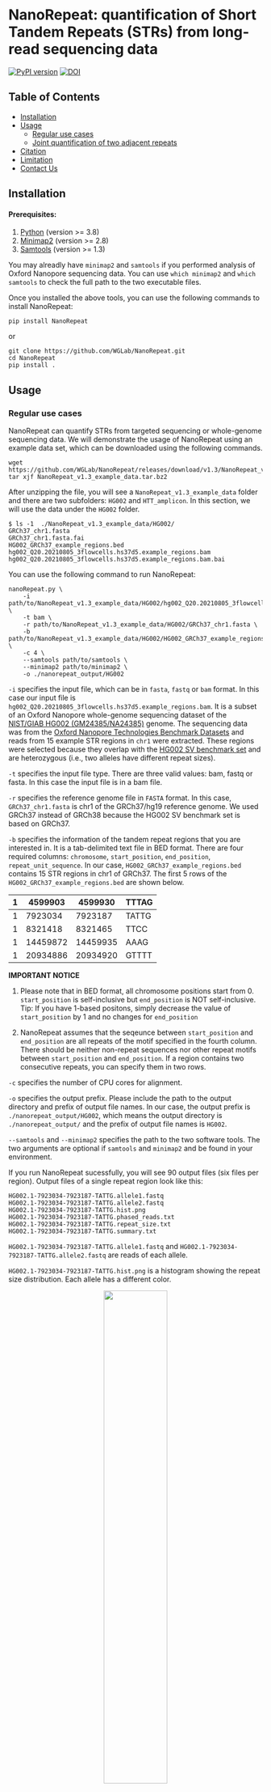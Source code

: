 # NanoRepeat: quantification of Short Tandem Repeats (STRs) from long-read sequencing data

[![PyPI version](https://badge.fury.io/py/NanoRepeat.svg)](https://badge.fury.io/py/NanoRepeat)
[![DOI](https://zenodo.org/badge/DOI/10.5281/zenodo.7919607.svg)](https://doi.org/10.5281/zenodo.7919607)

## Table of Contents

- [Installation](#installation)
- [Usage](#usage)
  - [Regular use cases](#regular-use-cases)
  - [Joint quantification of two adjacent repeats](#joint_quantification)
- [Citation](#citation)
- [Limitation](#limitation)
- [Contact Us](#contact-us)

## Installation

#### Prerequisites:

1. [Python](https://www.python.org/downloads/) (version >= 3.8)
2. [Minimap2](https://github.com/lh3/minimap2) (version >= 2.8)
3. [Samtools](https://github.com/samtools/samtools.git) (version >= 1.3)

You may alreadly have `minimap2` and `samtools` if you performed analysis of Oxford Nanopore sequencing data. You can use `which minimap2` and `which samtools` to check the full path to the two executable files.

Once you installed the above tools, you can use the following commands to install NanoRepeat:
```
pip install NanoRepeat
```
or
```
git clone https://github.com/WGLab/NanoRepeat.git
cd NanoRepeat
pip install .
```

## Usage

### Regular use cases

NanoRepeat can quantify STRs from targeted sequencing or whole-genome sequencing data. We will demonstrate the usage of NanoRepeat using an example data set, which can be downloaded using the following commands. 

```
wget https://github.com/WGLab/NanoRepeat/releases/download/v1.3/NanoRepeat_v1.3_example_data.tar.bz2
tar xjf NanoRepeat_v1.3_example_data.tar.bz2
```

After unzipping the file, you will see a `NanoRepeat_v1.3_example_data` folder and there are two subfolders: `HG002` and `HTT_amplicon`. In this section, we will use the data under the `HG002` folder. 

```
$ ls -1  ./NanoRepeat_v1.3_example_data/HG002/ 
GRCh37_chr1.fasta
GRCh37_chr1.fasta.fai
HG002_GRCh37_example_regions.bed
hg002_Q20.20210805_3flowcells.hs37d5.example_regions.bam
hg002_Q20.20210805_3flowcells.hs37d5.example_regions.bam.bai
```

You can use the following command to run NanoRepeat: 

```
nanoRepeat.py \
    -i path/to/NanoRepeat_v1.3_example_data/HG002/hg002_Q20.20210805_3flowcells.hs37d5.example_regions.bam \
    -t bam \
    -r path/to/NanoRepeat_v1.3_example_data/HG002/GRCh37_chr1.fasta \
    -b path/to/NanoRepeat_v1.3_example_data/HG002/HG002_GRCh37_example_regions.bed \
    -c 4 \
    --samtools path/to/samtools \
    --minimap2 path/to/minimap2 \
    -o ./nanorepeat_output/HG002
```

`-i` specifies the input file, which can be in `fasta`, `fastq` or `bam` format. In this case our input file is `hg002_Q20.20210805_3flowcells.hs37d5.example_regions.bam`. It is a subset of an Oxford Nanopore whole-genome sequencing dataset of the [NIST/GIAB HG002 (GM24385/NA24385)](https://catalog.coriell.org/0/Sections/Search/Sample_Detail.aspx?Ref=NA24385&Product=DNA) genome. The sequencing data was from the [Oxford Nanopore Technologies Benchmark Datasets](https://registry.opendata.aws/ont-open-data/) and reads from 15 example STR regions in `chr1` were extracted. These regions were selected because they overlap with the [HG002 SV benchmark set](https://ftp-trace.ncbi.nlm.nih.gov/giab/ftp/data/AshkenazimTrio/analysis/NIST_SVs_Integration_v0.6/HG002_SVs_Tier1_v0.6.vcf.gz) and are heterozygous (i.e., two alleles have different repeat sizes). 

`-t` specifies the input file type. There are three valid values: bam, fastq or fasta. In this case the input file is in a bam file. 

`-r` specifies the reference genome file in `FASTA` format. In this case, `GRCh37_chr1.fasta` is chr1 of the GRCh37/hg19 reference genome. We used GRCh37 instead of GRCh38 because the HG002 SV benchmark set is based on GRCh37. 

`-b` specifies the information of the tandem repeat regions that you are interested in. It is a tab-delimited text file in BED format. There are four required columns: `chromosome`, `start_position`, `end_position`, `repeat_unit_sequence`. In our case, `HG002_GRCh37_example_regions.bed` contains 15 STR regions in chr1 of GRCh37. The first 5 rows of the `HG002_GRCh37_example_regions.bed` are shown below. 

| 1 | 4599903  | 4599930   | TTTAG   |
|---|----------|-----------|---------|
| 1 | 7923034  | 7923187   | TATTG   |
| 1 | 8321418  | 8321465   | TTCC    |
| 1 | 14459872 |  14459935 |  AAAG   |
| 1 | 20934886 |  20934920 |  GTTTT  |

**IMPORTANT NOTICE**
1) Please note that in BED format, all chromosome positions start from 0. `start_position` is self-inclusive but `end_position` is NOT self-inclusive. Tip: If you have 1-based positons, simply decrease the value of `start_position` by 1 and no changes for `end_position`

2) NanoRepeat assumes that the seqeunce between `start_position` and `end_position` are all repeats of the motif specified in the fourth column. There should be neither non-repeat sequences nor other repeat motifs between `start_position` and `end_position`. If a region contains two consecutive repeats, you can specify them in two rows. 

`-c` specifies the number of CPU cores for alignment. 

`-o` specifies the output prefix. Please include the path to the output directory and prefix of output file names. In our case, the output prefix is `./nanorepeat_output/HG002`, which means the output directory is `./nanorepeat_output/` and the prefix of output file names is `HG002`.

`--samtools` and `--minimap2` specifies the path to the two software tools. The two arguments are optional if `samtools` and `minimap2` and be found in your environment. 

If you run NanoRepeat sucessfully, you will see 90 output files (six files per region). Output files of a single repeat region look like this: 

```
HG002.1-7923034-7923187-TATTG.allele1.fastq
HG002.1-7923034-7923187-TATTG.allele2.fastq
HG002.1-7923034-7923187-TATTG.hist.png
HG002.1-7923034-7923187-TATTG.phased_reads.txt
HG002.1-7923034-7923187-TATTG.repeat_size.txt
HG002.1-7923034-7923187-TATTG.summary.txt
```

`HG002.1-7923034-7923187-TATTG.allele1.fastq` and `HG002.1-7923034-7923187-TATTG.allele2.fastq` are reads of each allele. 

`HG002.1-7923034-7923187-TATTG.hist.png` is a histogram showing the repeat size distribution. Each allele has a different color.
<p align="center"><img src="images/HG002.1-7923034-7923187-TATTG.hist.png" width="50%"></p>


`HG002.1-7923034-7923187-TATTG.phased_reads.txt` shows the phasing results. First 10 lines of the `HG002.1-7923034-7923187-TATTG.phased_reads.txt` are shown below. 

```
$ head HG002.1-7923034-7923187-TATTG.phased_reads.txt
##RepeatRegion=1-7923034-7923187-TATTG
#Read_Name	Allele_ID	Phasing_Confidence	Repeat_Size
746edfa7-715f-4e97-913e-ef73ed97135f	1	HIGH	14.0
d6355053-0ed2-438e-8469-28cabeb2aedf	1	HIGH	17.0
513a749a-6ffc-47c4-a499-9f9222e93abf	1	HIGH	17.0
fc8dc377-8772-4dc0-922d-ad694deec8d7	1	HIGH	17.0
cd847c0e-9fbf-4abf-8f0a-ea938026ef41	1	HIGH	17.0
f53bc376-69b4-4118-87e1-59379c640408	1	HIGH	17.0
9b70cd2a-c1df-447a-a7aa-b5ab8046115e	1	HIGH	17.0
6a9b6f5b-d59d-4dde-9adb-8e6ac91cc6e4	1	HIGH	17.0
```

The columns of the `*.phased_reads.txt` file: 

| Column | Description                                  |
|:------:|----------------------------------------------|
|    1   | Read_Name                                    |
|    2   | Allele_ID                                    |
|    3   | Phasing_Confidence (two values: HIGH or LOW) |
|    4   | Repeat_Size                                  |

`HG002.1-7923034-7923187-TATTG.repeat_size.txt` is the estimated repeat sizes of ALL reads. This file is similar to the `*.phased_reads.txt` file but it also includes reads that may be removed in the phasing process (e.g. reads considered as noisy reads or outliers)

```
$ head HG002.1-7923034-7923187-TATTG.repeat_size.txt
##Repeat_Region=1-7923034-7923187-TATTG
#Read_Name	Repeat_Size
746edfa7-715f-4e97-913e-ef73ed97135f	14.0
d6355053-0ed2-438e-8469-28cabeb2aedf	17.0
dadaf0a0-8797-47ca-a21b-259928edca7e	48.0
513a749a-6ffc-47c4-a499-9f9222e93abf	17.0
07f65d31-4023-4d86-beba-76fb88f2cf45	48.0
4e66c3d0-6f15-4ff7-a8a8-d5c95d57e73d	48.0
fc8dc377-8772-4dc0-922d-ad694deec8d7	17.0
cd847c0e-9fbf-4abf-8f0a-ea938026ef41	17.0
```

`HG002.1-7923034-7923187-TATTG.summary.txt` gives the quantification of the repeat size. It has the following information: 1) repeat region; 2) number of detected alleles; 3) repeat size of each allele; 4) number of reads of each allele; 5) number of removed reads.

```
$ cat HG002.1-7923034-7923187-TATTG.summary.txt
Repeat_Region=1-7923034-7923187-TATTG	Method=GMM	Num_Alleles=2	Num_Removed_Reads=0	Allele1_Num_Reads=33	Allele1_Repeat_Size=17	Allele2_Num_Reads=19	Allele2_Repeat_Size=48
```

### <a name="joint_quantification"> Joint quantification of two adjacent STRs (such as the `CAG` and `CCG` repeats in the HTT gene)

Sometimes two STRs are next to each other. For example, in exon-1 of the human HTT gene, there are two adjacent STRs: `CAG` and `CCG`. The sequence structure is: (CAG)<sub>m</sub>-CAA-CAG-CCG-CCA-(CCG)<sub>n</sub>. NanoRepeat can jointly quantify the two STRs and provide phased results. In our experience, looking at both repeats help generate better quantification results. 
	
We will demonstrate the joint quantification using the same example dataset (described in the above section). If you have not downloaded the dataset, you can execute following commands. 

```
wget https://github.com/WGLab/NanoRepeat/releases/download/v1.3/NanoRepeat_v1.3_example_data.tar.bz2
tar xjf NanoRepeat_v1.3_example_data.tar.bz2
```

After unzipping the file, you will see a `NanoRepeat_v1.2_example_data` folder and there are two subfolders: `HG002` and `HTT_amplicon`. In this section, we will use the data under the `HTT_amplicon` folder. 
	
The input fastq file is here: `./NanoRepeat_v1.2_example_data/HTT_amplicon/HTT_amplicon.fastq.gz`.
	
The reference fasta file is here: `./NanoRepeat_v1.2_example_data/HTT_amplicon/GRCh38_chr4.0_4Mb.fasta`.

You can use the following command to run `NanoRepeat-joint`:
```
nanoRepeat-joint.py  \
    -i ./NanoRepeat_v1.3_example_data/HTT_amplicon/HTT_amplicon.fastq.gz \
    -r ./NanoRepeat_v1.3_example_data/HTT_amplicon/GRCh38_chr4.0_4Mb.fasta \
    -1 chr4:3074876:3074933:CAG:200      \
    -2 chr4:3074946:3074966:CCG:20       \
    -o ./joint_quantification_output/HTT \
    -c 4
```

`-1` and `-2` specify the two repeat regions. The format of `-1`  and `-2` is `chrom:start_position:end_position:repeat_unit:max_size`. The start and end positions are 0-based (the first base on the chromosome is numbered 0). The start position is self-inclusive but the end position is non-inclusive, which is the same as the [BED format](https://genome.ucsc.edu/FAQ/FAQformat.html#format1). For example, a region of the first 100 bases of chr1 is denoted as `chr1:0:100`.  `max_size` is the max repeat length that we consider. Please set `max_size` to be a reasonal number. If `max_size` is too large (e.g. well beyond the max possible number), the speed of joint quantification might be slow.


If you run NanoRepeat sucessfully, you will see the following files in the `./joint_quantification_output` folder. 

```
HTT.allele1.fastq
HTT.allele2.fastq
HTT.chr4-3074876-3074933-CAG.hist.png
HTT.chr4-3074946-3074966-CCG.hist.png
HTT.hist2d.png
HTT.phased_reads.txt
HTT.repeat_size.txt
HTT.scatter.png
HTT.summary.txt
```

`HTT.allele1.fastq` and `HTT.allele2.fastq` are the reads assigned to each allele. 

`HTT.chr4-3074876-3074933-CAG.hist.png` is a histogram showing the repeat size distribution of the first repeat (chr4-3074876-3074933-CAG).

<p align="center"><img src="images/HTT.chr4-3074876-3074933-CAG.hist.png" width="50%"></p>

`HTT.chr4-3074946-3074966-CCG.hist.png` is a histogram showing the repeat size distribution of the second repeat (chr4-3074946-3074966-CCG). 

<p align="center"><img src="images/HTT.chr4-3074946-3074966-CCG.hist.png" width="50%"></p>

`HTT.hist2d.png` is a two-dimensional histogram showing the joint distribution of the two repeats. 

<p align="center"><img src="images/HTT.hist2d.png" width="50%"></p>

`HTT.scatter.png` is a scatter plot showing the joint distribution of the two repeats. The dotted lines indicates the 95% equi-probability surface of the Gaussian mixture models.

<p align="center"><img src="images/HTT.scatter.png" width="50%"></p>


`HTT.phased_reads.txt` shows the phasing results. The first line is the path to the input FASTQ file. Lines 2-9 of the `HTT.phased_reads.txt` file are shown below (as a table). 

| #Read_Name | Allele_ID | Phasing_Confidence | chr4-3074876-3074933-CAG.Repeat_Size | chr4-3074946-3074966-CCG.Repeat_Size |
|---|:---:|:---:|:---:|:---:|
| ONT_read330 | 1 | HIGH | 13.5 | 8 |
| ONT_read1284 | 1 | HIGH | 17 | 11.5 |
| ONT_read579 | 1 | HIGH | 16 | 10 |
| ONT_read838 | 1 | HIGH | 15.5 | 10 |
| ONT_read520 | 1 | LOW | 25 | 13 |
| ONT_read1066 | 1 | HIGH | 17.5 | 10 |
| ONT_read1059 | 1 | HIGH | 16 | 10.5 |
| ONT_read526 | 1 | HIGH | 17 | 10 |

The `*summary.txt` file gives the quantification of the repeat sizes. It has the following information: 
1) input file
2) number of alleles
3) number of reads for each allele
4) quantification of repeat sizes of each allele

The content of `HTT.summary.txt` is shown below: 

| Input_FASTQ | path/to/HTT_amplicon.fastq.gz |
|---|---|
| Method | 2D-GMM |
| Num_Alleles | 2 |
| Num_Removed_Reads | 0 |
| Allele1_Num_Reads | 733 |
| Allele1_chr4-3074876-3074933-CAG.Repeat_Size | 17 |
| Allele1_chr4-3074946-3074966-CCG.Repeat_Size | 10 |
| Allele2_Num_Reads | 856 |
| Allele2_chr4-3074876-3074933-CAG.Repeat_Size | 55 |
| Allele2_chr4-3074946-3074966-CCG.Repeat_Size | 7 |


## Citation
If you use NanoRepeat, please cite: 

Fang L, Monteys AM, Dürr A, Keiser M, Cheng C, Harapanahalli A, et al. Haplotyping SNPs for allele-specific gene editing of the expanded huntingtin allele using long-read sequencing. Human Genetics and Genomics Advances. 2023;4(1):100146. DOI: https://doi.org/10.1016/j.xhgg.2022.100146.


BibTeX format: 

```
@article{FANG2023100146,
	title = {Haplotyping SNPs for allele-specific gene editing of the expanded huntingtin allele using long-read sequencing},
	journal = {Human Genetics and Genomics Advances},
	volume = {4},
	number = {1},
	pages = {100146},
	year = {2023},
	issn = {2666-2477},
	doi = {https://doi.org/10.1016/j.xhgg.2022.100146},
	url = {https://www.sciencedirect.com/science/article/pii/S266624772200063X},
	author = {Li Fang and Alex Mas Monteys and Alexandra Dürr and Megan Keiser and Congsheng Cheng and Akhil Harapanahalli and Pedro Gonzalez-Alegre and Beverly L. Davidson and Kai Wang},
	keywords = {Huntington’s disease, long-read sequencing, CRISPR, SNP, repeat detection}
}

```
## Limitation
NanoRepeat can accuratly quantify simple repeats but cannot handle mixed repeats of different motifs (i.e. a mixture of `GCCA` and `AAATT`), but imperfect repeats of approximately the same motif are OK. 

## Contact Us

If you need any help from us, you are welcome to raise an issue at the issue page. You can also contact Dr. Li Fang (fangli9@sysu.edu.cn) or Dr. Kai Wang (wangk@chop.edu).
